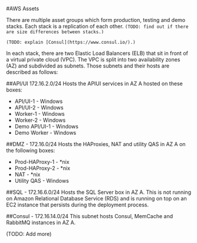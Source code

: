 #AWS Assets

There are multiple asset groups which form production, testing and demo stacks. Each stack is a replication of each other.
`(TODO: find out if there are size differences between stacks.)`

`(TODO: explain [Consul](https://www.consul.io/).)`

In each stack, there are two Elastic Load Balancers (ELB) that sit in front of a virtual private cloud (VPC). The VPC is split into two availability zones (AZ) and subdivided as subnets. 
Those subnets and their hosts are described as follows:

##API/UI 172.16.2.0/24
Hosts the APIUI services in AZ A hosted on these boxes:
* API/UI-1 - Windows
* API/UI-2 - Windows
* Worker-1 - Windows
* Worker-2 - Windows
* Demo API/UI-1 - Windows
* Demo Worker - Windows

##DMZ - 172.16.0/24
Hosts the HAProxies, NAT and utility QAS in AZ A on the following boxes:
* Prod-HAProxy-1 - *nix
* Prod-HAProxy-2 - *nix
* NAT - *nix
* Utility QAS - Windows

##SQL - 172.16.6.0/24
Hosts the SQL Server box in AZ A. This is not running on Amazon Relational Database Service (RDS) and is running on top on an EC2 instance that persists during the deployment process.

##Consul - 172.16.14.0/24
This subnet hosts Consul, MemCache and RabbitMQ instances in AZ A.

(TODO: Add more)